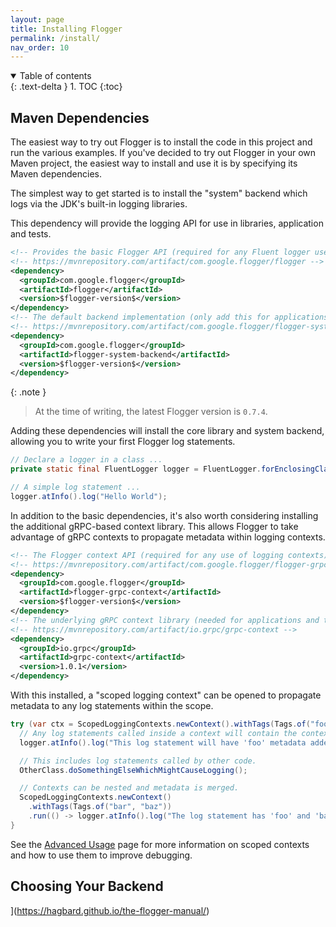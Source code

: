 ```yaml
---
layout: page
title: Installing Flogger
permalink: /install/
nav_order: 10
---
```


<details open markdown="block">
  <summary>
    Table of contents
  </summary>
  {: .text-delta }
1. TOC
{:toc}
</details>

## Maven Dependencies

The easiest way to try out Flogger is to install the code in this project and run the various
examples. If you've decided to try out Flogger in your own Maven project, the easiest way to install
and use it is by specifying its Maven dependencies.

The simplest way to get started is to install the "system" backend which logs via the JDK's built-in
logging libraries.

This dependency will provide the logging API for use in libraries, application and tests.

<!-- @formatter:off -->
```xml
<!-- Provides the basic Flogger API (required for any Fluent logger use). -->
<!-- https://mvnrepository.com/artifact/com.google.flogger/flogger -->
<dependency>
  <groupId>com.google.flogger</groupId>
  <artifactId>flogger</artifactId>
  <version>$flogger-version$</version>
</dependency>
<!-- The default backend implementation (only add this for applications and tests). -->
<!-- https://mvnrepository.com/artifact/com.google.flogger/flogger-system-backend -->
<dependency>
  <groupId>com.google.flogger</groupId>
  <artifactId>flogger-system-backend</artifactId>
  <version>$flogger-version$</version>
</dependency>
```
<!-- @formatter:on -->

{: .note }
> At the time of writing, the latest Flogger version is `0.7.4`.

Adding these dependencies will install the core library and system backend, allowing you to write
your first Flogger log statements.

<!-- @formatter:off -->
```java
// Declare a logger in a class ...
private static final FluentLogger logger = FluentLogger.forEnclosingClass();
```

```java
// A simple log statement ...
logger.atInfo().log("Hello World");
```
<!-- @formatter:on -->

In addition to the basic dependencies, it's also worth considering installing the additional
gRPC-based context library. This allows Flogger to take advantage of gRPC contexts to propagate
metadata within logging contexts.

<!-- @formatter:off -->
```xml
<!-- The Flogger context API (required for any use of logging contexts). -->
<!-- https://mvnrepository.com/artifact/com.google.flogger/flogger-grpc-context -->
<dependency>
  <groupId>com.google.flogger</groupId>
  <artifactId>flogger-grpc-context</artifactId>
  <version>$flogger-version$</version>
</dependency>
<!-- The underlying gRPC context library (needed for applications and tests, and optional for libraries). -->
<!-- https://mvnrepository.com/artifact/io.grpc/grpc-context -->
<dependency>
  <groupId>io.grpc</groupId>
  <artifactId>grpc-context</artifactId>
  <version>1.0.1</version>
</dependency>
```
<!-- @formatter:on -->

With this installed, a "scoped logging context" can be opened to propagate metadata to any log
statements within the scope.

<!-- @formatter:off -->
```java
try (var ctx = ScopedLoggingContexts.newContext().withTags(Tags.of("foo", true)).install()) {
  // Any log statements called inside a context will contain the context's metadata.
  logger.atInfo().log("This log statement will have 'foo' metadata added.");

  // This includes log statements called by other code.
  OtherClass.doSomethingElseWhichMightCauseLogging();

  // Contexts can be nested and metadata is merged.
  ScopedLoggingContexts.newContext()
    .withTags(Tags.of("bar", "baz"))
    .run(() -> logger.atInfo().log("The log statement has 'foo' and 'bar' metadata."));
}
```
<!-- @formatter:on -->

See the [Advanced Usage](advanced.md) page for more information on scoped contexts and how to use them to improve debugging.

## Choosing Your Backend
](https://hagbard.github.io/the-flogger-manual/)